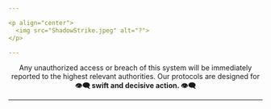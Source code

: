 ```yaml
---

<p align="center">
  <img src="ShadowStrike.jpeg" alt="?">
</p>

---
```


<div align="center">
  Any unauthorized access or breach of this system will be immediately reported to the highest relevant authorities. Our protocols are designed for <strong> 👁️‍🗨️ swift and decisive action.  👁️‍🗨️</strong>
</div>

---

